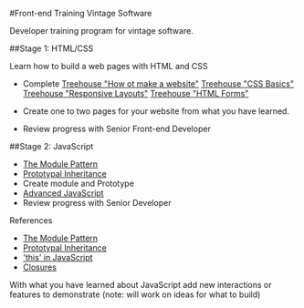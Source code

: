 #Front-end Training Vintage Software

Developer training program for vintage software.

##Stage 1: HTML/CSS

Learn how to build a web pages with HTML and CSS

- Complete 
  [Treehouse "How ot make a website"](http://teamtreehouse.com/library/how-to-make-a-website)
  [Treehouse "CSS Basics"](http://teamtreehouse.com/library/css-basics)
  [Treehouse "Responsive Layouts"](http://teamtreehouse.com/library/responsive-layouts)
  [Treehouse "HTML Forms"](http://teamtreehouse.com/library/html-forms)
  

- Create one to two pages for your website from what you have learned. 
- Review progress with Senior Front-end Developer

##Stage 2: JavaScript

- [The Module Pattern](http://corycode.me/blog/javascript-module-pattern-basics)
- [Prototypal Inheritance](http://corycode.me/blog/javascript-prototypal-inheritance)
- Create module and Prototype
- [Advanced JavaScript](http://www.pluralsight.com/courses/advanced-javascript)
- Review progress with Senior Developer


References
- [The Module Pattern](http://corycode.me/blog/javascript-module-pattern-basics)
- [Prototypal Inheritance](http://corycode.me/blog/javascript-prototypal-inheritance)
- ['this' in JavaScript](http://toddmotto.com/understanding-the-this-keyword-in-javascript/)
- [Closures](https://developer.mozilla.org/en-US/docs/Web/JavaScript/Closures)


With what you have learned about JavaScript add new interactions or features to demonstrate (note: will work on ideas for what to build)
